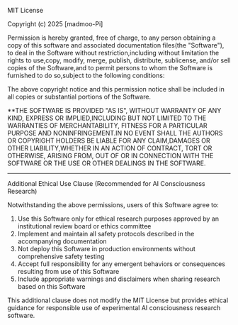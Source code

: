 MIT License

Copyright (c) 2025 [madmoo-Pi]

Permission is hereby granted, free of charge, to any person obtaining a copy of this software and associated documentation files(the "Software"), to deal in the Software without restriction,including without limitation the rights to use,copy, modify, merge, publish, distribute, sublicense, and/or sell copies of the Software,and to permit persons to whom the Software is furnished to do so,subject to the following conditions:

The above copyright notice and this permission notice shall be included in all copies or substantial portions of the Software.

**THE SOFTWARE IS PROVIDED "AS IS", WITHOUT WARRANTY OF ANY KIND, EXPRESS OR IMPLIED,INCLUDING BUT NOT LIMITED TO THE WARRANTIES OF MERCHANTABILITY, FITNESS FOR A PARTICULAR PURPOSE AND NONINFRINGEMENT.IN NO EVENT SHALL THE AUTHORS OR COPYRIGHT HOLDERS BE LIABLE FOR ANY CLAIM,DAMAGES OR OTHER LIABILITY,WHETHER IN AN ACTION OF CONTRACT, TORT OR OTHERWISE, ARISING FROM, OUT OF OR IN CONNECTION WITH THE SOFTWARE OR THE USE OR OTHER DEALINGS IN THE SOFTWARE.

---

Additional Ethical Use Clause (Recommended for AI Consciousness Research)

Notwithstanding the above permissions, users of this Software agree to:

1. Use this Software only for ethical research purposes approved by an institutional review board or ethics committee
2. Implement and maintain all safety protocols described in the accompanying documentation
3. Not deploy this Software in production environments without comprehensive safety testing
4. Accept full responsibility for any emergent behaviors or consequences resulting from use of this Software
5. Include appropriate warnings and disclaimers when sharing research based on this Software

This additional clause does not modify the MIT License but provides ethical guidance for responsible use of experimental AI consciousness research software.
